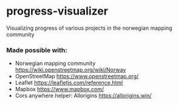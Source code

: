 # progress-visualizer

Visualizing progress of various projects in the norwegian mapping community

### Made possible with:

- Norwegian mapping community https://wiki.openstreetmap.org/wiki/Norway
- OpenStreetMap https://www.openstreetmap.org/
- Leaflet https://leafletjs.com/reference.html
- Mapbox https://www.mapbox.com/
- Cors anywhere helper: Allorigins https://allorigins.win/
